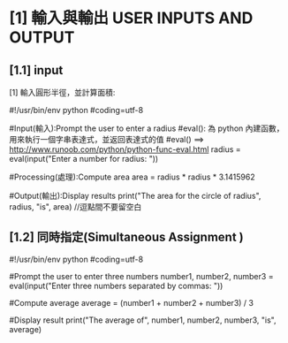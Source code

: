 [1] 輸入與輸出 USER INPUTS AND OUTPUT
====================
[1.1] input 
--------------------
[1] 輸入圓形半徑，並計算面積:

#!/usr/bin/env python
#coding=utf-8

#Input(輸入):Prompt the user to enter a radius
#eval(): 為 python 內建函數，用來執行一個字串表達式，並返回表達式的值
#eval() ==> http://www.runoob.com/python/python-func-eval.html
radius = eval(input("Enter a number for radius: "))

#Processing(處理):Compute area
area = radius * radius * 3.1415962

#Output(輸出):Display results
print("The area for the circle of radius", radius, "is", area)  //逗點間不要留空白

[1.2] 同時指定(Simultaneous Assignment )
-----------------------
#!/usr/bin/env python
#coding=utf-8

#Prompt the user to enter three numbers
number1, number2, number3 = eval(input("Enter three numbers separated by commas: "))

#Compute average
average = (number1 + number2 + number3) / 3

#Display result
print("The average of", number1, number2, number3, "is", average)






